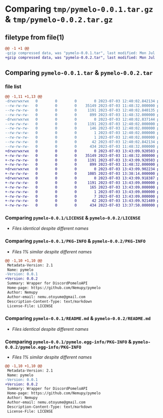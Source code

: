 # Comparing `tmp/pymelo-0.0.1.tar.gz` & `tmp/pymelo-0.0.2.tar.gz`

## filetype from file(1)

```diff
@@ -1 +1 @@
-gzip compressed data, was "pymelo-0.0.1.tar", last modified: Mon Jul  3 12:40:02 2023, max compression
+gzip compressed data, was "pymelo-0.0.2.tar", last modified: Mon Jul  3 13:43:09 2023, max compression
```

## Comparing `pymelo-0.0.1.tar` & `pymelo-0.0.2.tar`

### file list

```diff
@@ -1,11 +1,13 @@
-drwxrwxrwx   0        0        0        0 2023-07-03 12:40:02.842134 pymelo-0.0.1/
--rw-rw-rw-   0        0        0    35149 2023-07-03 11:48:32.000000 pymelo-0.0.1/LICENSE
--rw-rw-rw-   0        0        0     1191 2023-07-03 12:40:02.840135 pymelo-0.0.1/PKG-INFO
--rw-rw-rw-   0        0        0      899 2023-07-03 11:48:32.000000 pymelo-0.0.1/README.md
-drwxrwxrwx   0        0        0        0 2023-07-03 12:40:02.837144 pymelo-0.0.1/pymelo.egg-info/
--rw-rw-rw-   0        0        0     1191 2023-07-03 12:40:02.000000 pymelo-0.0.1/pymelo.egg-info/PKG-INFO
--rw-rw-rw-   0        0        0      146 2023-07-03 12:40:02.000000 pymelo-0.0.1/pymelo.egg-info/SOURCES.txt
--rw-rw-rw-   0        0        0        1 2023-07-03 12:40:02.000000 pymelo-0.0.1/pymelo.egg-info/dependency_links.txt
--rw-rw-rw-   0        0        0        1 2023-07-03 12:40:02.000000 pymelo-0.0.1/pymelo.egg-info/top_level.txt
--rw-rw-rw-   0        0        0       42 2023-07-03 12:40:02.842134 pymelo-0.0.1/setup.cfg
--rw-rw-rw-   0        0        0      434 2023-07-03 11:48:32.000000 pymelo-0.0.1/setup.py
+drwxrwxrwx   0        0        0        0 2023-07-03 13:43:09.920503 pymelo-0.0.2/
+-rw-rw-rw-   0        0        0    35149 2023-07-03 11:48:32.000000 pymelo-0.0.2/LICENSE
+-rw-rw-rw-   0        0        0     1191 2023-07-03 13:43:09.920503 pymelo-0.0.2/PKG-INFO
+-rw-rw-rw-   0        0        0      899 2023-07-03 11:48:32.000000 pymelo-0.0.2/README.md
+drwxrwxrwx   0        0        0        0 2023-07-03 13:43:09.902234 pymelo-0.0.2/pymelo/
+-rw-rw-rw-   0        0        0     1085 2023-07-03 13:38:14.000000 pymelo-0.0.2/pymelo/__init__.py
+drwxrwxrwx   0        0        0        0 2023-07-03 13:43:09.918387 pymelo-0.0.2/pymelo.egg-info/
+-rw-rw-rw-   0        0        0     1191 2023-07-03 13:43:09.000000 pymelo-0.0.2/pymelo.egg-info/PKG-INFO
+-rw-rw-rw-   0        0        0      165 2023-07-03 13:43:09.000000 pymelo-0.0.2/pymelo.egg-info/SOURCES.txt
+-rw-rw-rw-   0        0        0        1 2023-07-03 13:43:09.000000 pymelo-0.0.2/pymelo.egg-info/dependency_links.txt
+-rw-rw-rw-   0        0        0        7 2023-07-03 13:43:09.000000 pymelo-0.0.2/pymelo.egg-info/top_level.txt
+-rw-rw-rw-   0        0        0       42 2023-07-03 13:43:09.921489 pymelo-0.0.2/setup.cfg
+-rw-rw-rw-   0        0        0      434 2023-07-03 13:37:50.000000 pymelo-0.0.2/setup.py
```

### Comparing `pymelo-0.0.1/LICENSE` & `pymelo-0.0.2/LICENSE`

 * *Files identical despite different names*

### Comparing `pymelo-0.0.1/PKG-INFO` & `pymelo-0.0.2/PKG-INFO`

 * *Files 1% similar despite different names*

```diff
@@ -1,10 +1,10 @@
 Metadata-Version: 2.1
 Name: pymelo
-Version: 0.0.1
+Version: 0.0.2
 Summary: Wrapper for DiscordPomeloAPI
 Home-page: https://github.com/Nemupy/pymelo
 Author: Nemupy
 Author-email: nemu.otoyume@gmail.com
 Description-Content-Type: text/markdown
 License-File: LICENSE
```

### Comparing `pymelo-0.0.1/README.md` & `pymelo-0.0.2/README.md`

 * *Files identical despite different names*

### Comparing `pymelo-0.0.1/pymelo.egg-info/PKG-INFO` & `pymelo-0.0.2/pymelo.egg-info/PKG-INFO`

 * *Files 1% similar despite different names*

```diff
@@ -1,10 +1,10 @@
 Metadata-Version: 2.1
 Name: pymelo
-Version: 0.0.1
+Version: 0.0.2
 Summary: Wrapper for DiscordPomeloAPI
 Home-page: https://github.com/Nemupy/pymelo
 Author: Nemupy
 Author-email: nemu.otoyume@gmail.com
 Description-Content-Type: text/markdown
 License-File: LICENSE
```

